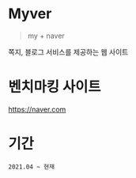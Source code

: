 # Myver
> my + naver

쪽지, 블로그 서비스를 제공하는 웹 사이트

# 벤치마킹 사이트
https://naver.com

# 기간
```2021.04 ~ 현재```

<!--
# 진행도
- 쪽지 ```60%```
- 블로그 ```50%```
-->
